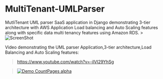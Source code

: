 # MultiTenant-UMLParser
MutliTenant UML parser SaaS application in Django demonstrating 3-tier architecture with AWS Application Load balancing and Auto Scaling features along with specific data multi tenancy features using Amazon RDS.
     >   ![ScreenShot](https://raw.github.com/shiva322/MultiTenant-UMLParser/master/Architecture.png)


Video demonstrating the UML parser Application,3-tier architecture,Load Balancing and Auto Scaling features:      
  > https://www.youtube.com/watch?v=-ilVI29YhSg

  > [![Demo CountPages alpha](https://raw.github.com/shiva322/MultiTenant-UMLParser/master/project.gif)](https://www.youtube.com/watch?v=-ilVI29YhSg)
